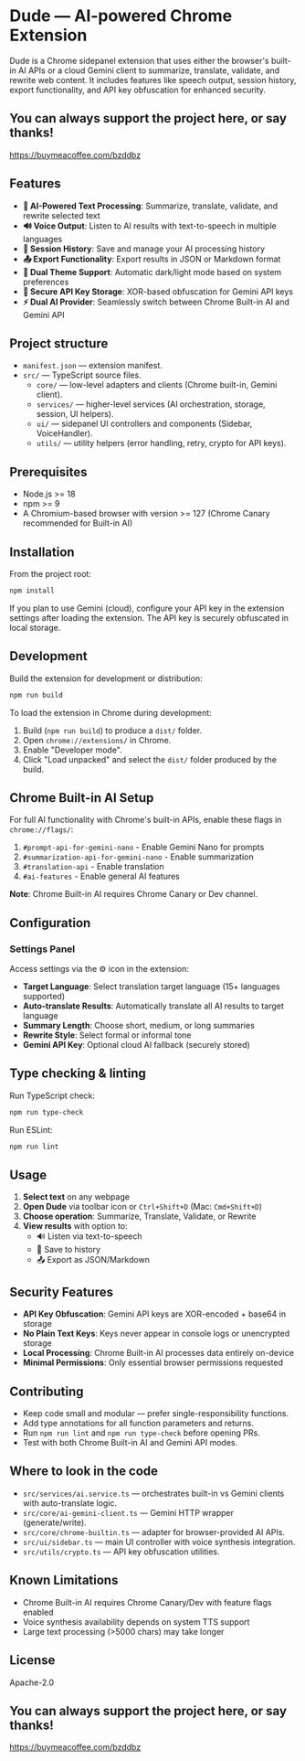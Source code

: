 # Dude — AI-powered Chrome Extension

Dude is a Chrome sidepanel extension that uses either the browser's built-in AI
APIs or a cloud Gemini client to summarize, translate, validate, and rewrite web
content. It includes features like speech output, session history, export functionality,
and API key obfuscation for enhanced security.

## You can always support the project here, or say thanks!

https://buymeacoffee.com/bzddbz

## Features

- **🧠 AI-Powered Text Processing**: Summarize, translate, validate, and rewrite selected text
- **🔊 Voice Output**: Listen to AI results with text-to-speech in multiple languages
- **💾 Session History**: Save and manage your AI processing history
- **📤 Export Functionality**: Export results in JSON or Markdown format
- **🎨 Dual Theme Support**: Automatic dark/light mode based on system preferences
- **🔐 Secure API Key Storage**: XOR-based obfuscation for Gemini API keys
- **⚡ Dual AI Provider**: Seamlessly switch between Chrome Built-in AI and Gemini API

## Project structure

- `manifest.json` — extension manifest.
- `src/` — TypeScript source files.
  - `core/` — low-level adapters and clients (Chrome built-in, Gemini client).
  - `services/` — higher-level services (AI orchestration, storage, session, UI helpers).
  - `ui/` — sidepanel UI controllers and components (Sidebar, VoiceHandler).
  - `utils/` — utility helpers (error handling, retry, crypto for API keys).

## Prerequisites

- Node.js >= 18
- npm >= 9
- A Chromium-based browser with version >= 127 (Chrome Canary recommended for Built-in AI)

## Installation

From the project root:

```powershell
npm install
```

If you plan to use Gemini (cloud), configure your API key in the extension
settings after loading the extension. The API key is securely obfuscated in local storage.

## Development

Build the extension for development or distribution:

```powershell
npm run build
```

To load the extension in Chrome during development:

1. Build (`npm run build`) to produce a `dist/` folder.
2. Open `chrome://extensions/` in Chrome.
3. Enable "Developer mode".
4. Click "Load unpacked" and select the `dist/` folder produced by the build.

## Chrome Built-in AI Setup

For full AI functionality with Chrome's built-in APIs, enable these flags in `chrome://flags/`:

1. `#prompt-api-for-gemini-nano` - Enable Gemini Nano for prompts
2. `#summarization-api-for-gemini-nano` - Enable summarization
3. `#translation-api` - Enable translation
4. `#ai-features` - Enable general AI features

**Note**: Chrome Built-in AI requires Chrome Canary or Dev channel.

## Configuration

### Settings Panel

Access settings via the ⚙️ icon in the extension:

- **Target Language**: Select translation target language (15+ languages supported)
- **Auto-translate Results**: Automatically translate all AI results to target language
- **Summary Length**: Choose short, medium, or long summaries
- **Rewrite Style**: Select formal or informal tone
- **Gemini API Key**: Optional cloud AI fallback (securely stored)

## Type checking & linting

Run TypeScript check:

```powershell
npm run type-check
```

Run ESLint:

```powershell
npm run lint
```

## Usage

1. **Select text** on any webpage
2. **Open Dude** via toolbar icon or `Ctrl+Shift+D` (Mac: `Cmd+Shift+D`)
3. **Choose operation**: Summarize, Translate, Validate, or Rewrite
4. **View results** with option to:
   - 🔊 Listen via text-to-speech
   - 💾 Save to history
   - 📤 Export as JSON/Markdown

## Security Features

- **API Key Obfuscation**: Gemini API keys are XOR-encoded + base64 in storage
- **No Plain Text Keys**: Keys never appear in console logs or unencrypted storage
- **Local Processing**: Chrome Built-in AI processes data entirely on-device
- **Minimal Permissions**: Only essential browser permissions requested

## Contributing

- Keep code small and modular — prefer single-responsibility functions.
- Add type annotations for all function parameters and returns.
- Run `npm run lint` and `npm run type-check` before opening PRs.
- Test with both Chrome Built-in AI and Gemini API modes.

## Where to look in the code

- `src/services/ai.service.ts` — orchestrates built-in vs Gemini clients with auto-translate logic.
- `src/core/ai-gemini-client.ts` — Gemini HTTP wrapper (generate/write).
- `src/core/chrome-builtin.ts` — adapter for browser-provided AI APIs.
- `src/ui/sidebar.ts` — main UI controller with voice synthesis integration.
- `src/utils/crypto.ts` — API key obfuscation utilities.

## Known Limitations

- Chrome Built-in AI requires Chrome Canary/Dev with feature flags enabled
- Voice synthesis availability depends on system TTS support
- Large text processing (>5000 chars) may take longer

## License

Apache-2.0

## You can always support the project here, or say thanks!

https://buymeacoffee.com/bzddbz